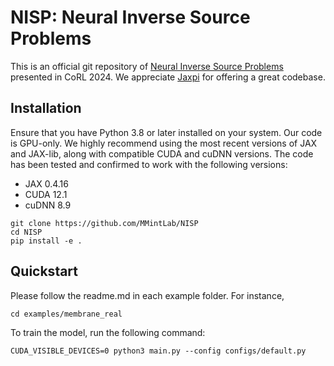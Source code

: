 # NISP: Neural Inverse Source Problems

This is an official git repository of [Neural Inverse Source Problems](https://arxiv.org/abs/2411.01665) presented in CoRL 2024. We appreciate [Jaxpi](https://github.com/PredictiveIntelligenceLab/jaxpi) for offering a great codebase.


## Installation

Ensure that you have Python 3.8 or later installed on your system.
Our code is GPU-only.
We highly recommend using the most recent versions of JAX and JAX-lib, along with compatible CUDA and cuDNN versions.
The code has been tested and confirmed to work with the following versions:

- JAX 0.4.16
- CUDA 12.1
- cuDNN 8.9


``` 
git clone https://github.com/MMintLab/NISP
cd NISP
pip install -e .
```

## Quickstart

Please follow the readme.md in each example folder. For instance,

``` 
cd examples/membrane_real
``` 
To train the model, run the following command:
```
CUDA_VISIBLE_DEVICES=0 python3 main.py --config configs/default.py
```



